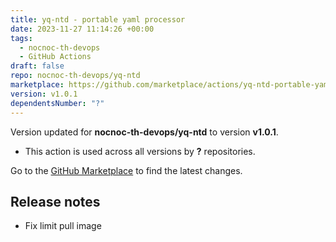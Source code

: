 ```yaml
---
title: yq-ntd - portable yaml processor
date: 2023-11-27 11:14:26 +00:00
tags:
  - nocnoc-th-devops
  - GitHub Actions
draft: false
repo: nocnoc-th-devops/yq-ntd
marketplace: https://github.com/marketplace/actions/yq-ntd-portable-yaml-processor
version: v1.0.1
dependentsNumber: "?"
---
```



Version updated for **nocnoc-th-devops/yq-ntd** to version **v1.0.1**.
- This action is used across all versions by **?** repositories.

Go to the [GitHub Marketplace](https://github.com/marketplace/actions/yq-ntd-portable-yaml-processor) to find the latest changes.

## Release notes

- Fix limit pull image
